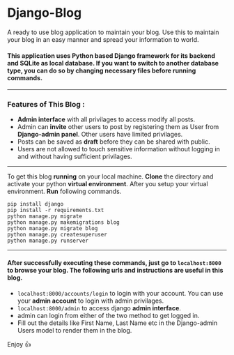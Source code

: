 # Django-Blog

A ready to use blog application to maintain your blog. Use this to maintain your blog in an easy manner and spread your information to world.

#### This application uses Python based Django framework for its backend and SQLite as local database. If you want to switch to another database type, you can do so by changing necessary files before running commands.
___

### Features of This Blog :
- **Admin interface** with all privilages to access modify all posts.
- Admin can **invite** other users to post by registering them as User from **Django-admin panel**. Other users have limited privilages.
- Posts can be saved as **draft** before they can be shared with public.
- Users are not allowed to touch sensitive information without logging in and without having sufficient privilages.

___
To get this blog **running** on your local machine. **Clone** the directory and activate your python **virtual environment**. After you setup your virtual environment. **Run** following commands.

    pip install django
    pip install -r requirements.txt
    python manage.py migrate
    python manage.py makemigrations blog
    python manage.py migrate blog
    python manage.py createsuperuser
    python manage.py runserver
___

#### After successfully executing these commands, just go to `localhost:8000` to browse your blog. The following urls and instructions are useful in this blog.

- `localhost:8000/accounts/login` to login with your account. You can use your **admin account** to login with admin privilages.
- `localhost:8000/admin` to access django **admin interface**.
- admin can login from either of the two method to get logged in.
- Fill out the details like First Name, Last Name etc in the Django-admin Users model to render them in the blog.

Enjoy :+1:
